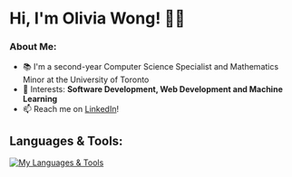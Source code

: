 # Hi, I'm Olivia Wong! 👋🏻

### About Me:

- 📚 I'm a second-year Computer Science Specialist and Mathematics Minor at the University of Toronto
- 🧠 Interests: **Software Development, Web Development and Machine Learning**
- 📫 Reach me on [LinkedIn](https://www.linkedin.com/in/olivia-wongg/)!

## Languages & Tools:

[![My Languages & Tools](https://skillicons.dev/icons?i=py,java,c,r,css,blender,figma,html,js,linux)](https://skillicons.dev)

